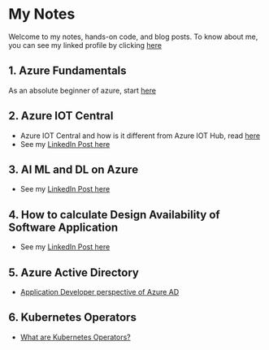 # My Notes

Welcome to my notes, hands-on code, and blog posts. To know about me, you can see my linked profile by clicking [here](https://www.linkedin.com/in/keerthi-prakash-raravi-00325121/)

## 1. Azure Fundamentals
As an absolute beginner of azure, start [here](azure-fundamentals/AzureFundamentals.md)
## 2. Azure IOT Central
* Azure IOT Central and how is it different from Azure IOT Hub, read [here](azure-iot-central/AzureIOTCentral.md)
* See my [LinkedIn Post here](https://www.linkedin.com/pulse/azure-iot-central-how-different-from-hub-keerthi-prakash-raravi/?trackingId=aiziXZmR6CR6vGNrGELHAw%3D%3D)
## 3. AI ML and DL on Azure
* See my [LinkedIn Post here](https://www.linkedin.com/pulse/ai-ml-dl-azure-keerthi-prakash-raravi/?trackingId=Z7FozxSoATmo4MesLZ6gDw%3D%3D) 
## 4. How to calculate Design Availability of Software Application
* See my [LinkedIn Post here](https://www.linkedin.com/pulse/how-calculate-design-availability-software-keerthi-prakash-raravi/?trackingId=a31AdETCSKQhpXJBDMBl4Q%3D%3D) 

## 5. Azure Active Directory
* [Application Developer perspective of Azure AD](azure-active-directory/aad.md)

## 6. Kubernetes Operators
* [What are Kubernetes Operators?](kubernetes-operators/kubernetes-operators.md)
